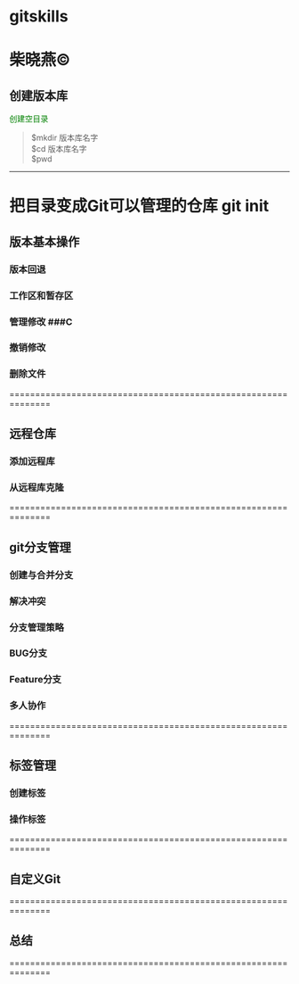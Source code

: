 # gitskills
柴晓燕&copy;
============================================================
## 创建版本库
<font color="green">创建空目录</font>  
>$mkdir 版本库名字  
>$cd 版本库名字  
>$pwd  
--------------------------------------------------------------
把目录变成Git可以管理的仓库
git init
==============================================================
## 版本基本操作
### 版本回退 ###
### 工作区和暂存区 ###
### 管理修改 ###C
### 撤销修改 ###
### 删除文件 ###

==============================================================
## 远程仓库
### 添加远程库 ###
### 从远程库克隆 ###
==============================================================
## git分支管理
### 创建与合并分支 ###
### 解决冲突 ###
### 分支管理策略 ###
### BUG分支 ###
### Feature分支 ###
### 多人协作 ###
==============================================================
## 标签管理
### 创建标签 ###
### 操作标签 ###
==============================================================
## 自定义Git

==============================================================
## 总结
==============================================================
